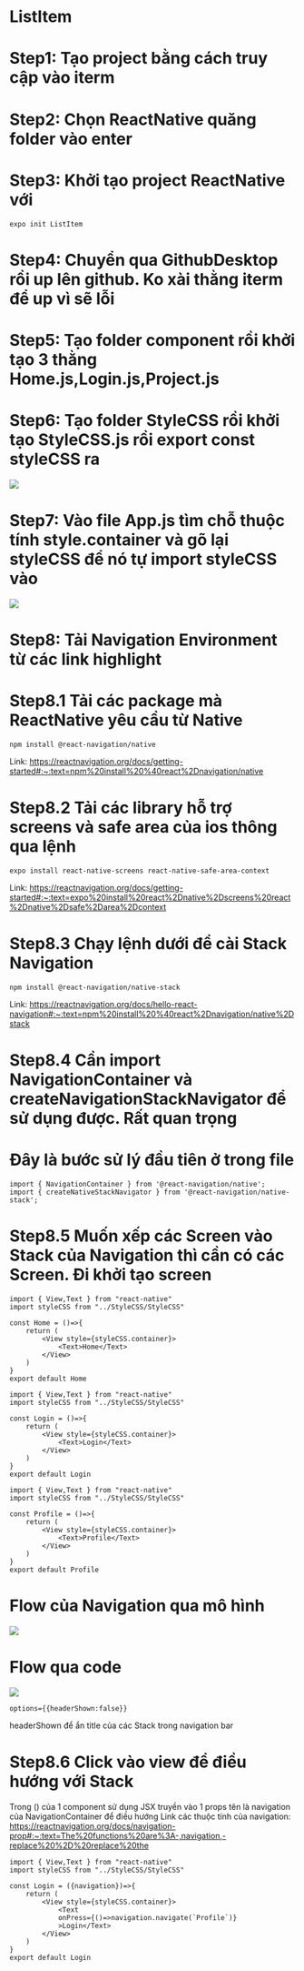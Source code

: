 # ListItem

# Step1: Tạo project bằng cách truy cập vào iterm
# Step2: Chọn ReactNative quăng folder vào enter
# Step3: Khởi tạo project ReactNative với 
```
expo init ListItem
```
# Step4: Chuyển qua GithubDesktop rồi up lên github. Ko xài thằng iterm để up vì sẽ lỗi
# Step5: Tạo folder component rồi khởi tạo 3 thằng Home.js,Login.js,Project.js
# Step6: Tạo folder StyleCSS rồi khởi tạo StyleCSS.js rồi export const styleCSS ra
![](2022-08-08-06-03-15.png)
# Step7: Vào file App.js tìm chỗ thuộc tính style.container và gõ lại styleCSS để nó tự import styleCSS vào
![](2022-08-08-06-05-20.png)
# Step8: Tải Navigation Environment từ các link highlight
# Step8.1 Tải các package mà ReactNative yêu cầu từ Native
```
npm install @react-navigation/native
```
Link: https://reactnavigation.org/docs/getting-started#:~:text=npm%20install%20%40react%2Dnavigation/native
# Step8.2 Tải các library hỗ trợ screens và safe area của ios thông qua lệnh

```
expo install react-native-screens react-native-safe-area-context
```
Link: https://reactnavigation.org/docs/getting-started#:~:text=expo%20install%20react%2Dnative%2Dscreens%20react%2Dnative%2Dsafe%2Darea%2Dcontext
# Step8.3 Chạy lệnh dưới để cài Stack Navigation
```
npm install @react-navigation/native-stack
```
Link: https://reactnavigation.org/docs/hello-react-navigation#:~:text=npm%20install%20%40react%2Dnavigation/native%2Dstack
# Step8.4 Cần import  NavigationContainer và createNavigationStackNavigator để sử dụng được. Rất quan trọng 
# Đây là bước sử lý đầu tiên ở trong file 


```
import { NavigationContainer } from '@react-navigation/native';
import { createNativeStackNavigator } from '@react-navigation/native-stack';
```
# Step8.5 Muốn xếp các Screen vào Stack của Navigation thì cần có các Screen. Đi khởi tạo screen
```
import { View,Text } from "react-native"
import styleCSS from "../StyleCSS/StyleCSS"

const Home = ()=>{
    return (
        <View style={styleCSS.container}>
            <Text>Home</Text>
        </View>
    )
}
export default Home
```
```
import { View,Text } from "react-native"
import styleCSS from "../StyleCSS/StyleCSS"

const Login = ()=>{
    return (
        <View style={styleCSS.container}>
            <Text>Login</Text>
        </View>
    )
}
export default Login
```
```
import { View,Text } from "react-native"
import styleCSS from "../StyleCSS/StyleCSS"

const Profile = ()=>{
    return (
        <View style={styleCSS.container}>
            <Text>Profile</Text>
        </View>
    )
}
export default Profile
```
# Flow của Navigation qua mô hình 
![](2022-08-08-06-42-03.png)
# Flow qua code
![](2022-08-08-06-44-37.png)
```
options={{headerShown:false}} 
```
headerShown để ẩn title của các Stack trong navigation bar
# Step8.6 Click vào view để điều hướng với Stack
Trong () của 1 component sử dụng JSX truyền vào 1 props tên là navigation của NavigationContainer để điều hướng
Link các thuộc tính của navigation: https://reactnavigation.org/docs/navigation-prop#:~:text=The%20functions%20are%3A-,navigation,-replace%20%2D%20replace%20the
```
import { View,Text } from "react-native"
import styleCSS from "../StyleCSS/StyleCSS"

const Login = ({navigation})=>{
    return (
        <View style={styleCSS.container}>
            <Text
            onPress={()=>navigation.navigate(`Profile`)}
            >Login</Text>
        </View>
    )
}
export default Login
```
